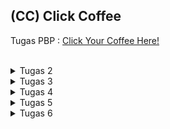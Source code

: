 ## (CC) Click Coffee
Tugas PBP : [Click Your Coffee Here!](http://nashwa-ghania-coffeeshop.pbp.cs.ui.ac.id/)
<br>
<br>

<details>
<summary>Tugas 2</summary>

#### Langkah Pengimplementasian

1. **Membuat sebuah proyek Django baru.**<br>
   Membuat folder baru kemudian menjalankan virtual environment di dalamnya. Kemudian menginstall beberapa requirements yang dibutuhkan. Selanjutnya menjalankan perintah `django-admin startproject [nama_proyek]` untuk membuat direktori dasar dari proyek Django.

2. **Membuat aplikasi dengan nama main pada proyek tersebut.**<br>
   Menjalankan perintah `python manage.py startapp main` untuk membuat aplikasi main.

3. **Melakukan routing pada proyek agar dapat menjalankan aplikasi main.**<br>
   Menambahkan rute yang diinginkan pada urls.py proyek untuk mengarahkan request ke aplikasi "main". 

4. **Membuat model pada aplikasi main dengan nama Product.**<br>
   Menambahkan model dengan atribut _name, price, description, time_, dan _stock_. Kemudian, memigrasikan model agar setiap perubahan dapat dilacak.

5. **Membuat sebuah fungsi pada views.py untuk dikembalikan ke dalam sebuah template HTML.**<br>
   Menambahkan fungsi frontpage di views.py untuk merender template HTML dan products yang ada. 

6. **Membuat sebuah routing pada urls.py aplikasi main.**<br>
   Menambahkan rute yang diinginkan pada urls.py main untuk memetakan fungsi yang telah dibuat pada views.py.

7. **Melakukan deployment ke PWS.**<br>
   Membuat proyek baru di PWS kemudian menambahkan URL deployment pada ALLOWED_HOST dalam settings.py. Selanjutnya menjalankan perintah push ke PWS.

8. **Membuat sebuah README.md.**<br>
   Membuat file README.md yang berisi tautan menuju aplikasi PWS dan beberapa jawaban dari pertanyaan.

#### Alur Django
<img width="491" alt="Screenshot 2024-09-10 at 23 05 38" src="https://github.com/user-attachments/assets/6d51b7bd-6f33-412d-8e9a-af292e41a086">

Request client pertama kali diproses oleh **urls.py**, yang mencocokkan URL dengan fungsi view di **views.py**. Di dalam **views.py**, logika dijalankan dan jika data dari database diperlukan, fungsi view memanggil model di **models.py**. Setelah data diperoleh, view menyiapkan template HTML dengan data tersebut, lalu merendernya. Hasilnya berupa halaman web atau respon JSON yang dikirim kembali ke browser client. 

#### Fungsi Git

1. Riwayat Perubahan Lengkap. Git dapat melacak setiap perubahan yang dilakukan pada setiap file, termasuk mencatat siapa yang membuat perubahan dan kapan perubahan itu dilakukan.<br>
2. Branching dan Merging. Dengan git, sebuah proyek dapat dikerjakan dengan banyak orang. Meskipun bekerja sendiri-sendiri, pengguna dapat mengerjakan bagian yang berbeda secara terpisah dengan cara membuat “branch”. Nantinya, pengguna dapat menggabungkan kembali bagian-bagian yang terpisah ini dengan fitur “merge”. <br>
3. Open Source. Git adalah tools yang bersifat open source sehingga dapat digunakan untuk membuat perangkat lunak secara open source. <br>
4. Backup. Git dapat menjadi backup jika terjadi kesalahan atau masalah dalam mengembangkan versi terbaru, Git dapat mengembalikan ke dalam versi sebelumnya. <br>

#### Mengapa Django dijadikan permulaan pembelajaran pengembangan perangkat lunak?

Django menggunakan arsitektur Model-View-Template (MVT) yang membantu untuk memahami pemisahan logika aplikasi, data, dan tampilan dengan baik. Django juga menyediakan banyak fitur yang dapat digunakan langsung, seperti autentikasi pengguna, URL routing, ORM (Object-Relational Mapping), dan lainnya. Ini memudahkan pemula karena mereka tidak perlu membangun semuanya dari nol.

#### Mengapa model pada Django disebut ORM?

Model Django disebut ORM karena memungkinkan untuk berinteraksi dengan database menggunakan Python, tanpa menulis query SQL langsung. Django ORM secara otomatis mengonversi model Python menjadi tabel database, menjadikan proses pengelolaan data lebih mudah dan mengurangi kemungkinan kesalahan dalam penulisan query SQL manual.
</details>

<details>
<summary>Tugas 3</summary>

#### Jelaskan mengapa kita memerlukan data delivery dalam pengimplementasian sebuah platform?<br>
Data delivery sangat diperlukan dalam pengimplementasian sebuah platform karena ia memastikan data yang diperlukan oleh aplikasi dapat dikirim dan diterima dengan tepat dan efisien antara server dan client. Tanpa sistem data delivery yang baik, data dapat rusak atau bahkan hilang. Proses data delivery mencakup pengiriman data secara real-time, pengelolaan bandwidth, serta jaminan keamanan data, sehingga pengguna mendapatkan akses yang stabil dan dapat mendapatkan informasi dan fitur yang mereka butuhkan.<br>

#### Menurutmu, mana yang lebih baik antara XML dan JSON? Mengapa JSON lebih populer dibandingkan XML?<br>
Menurut saya, JSON lebih baik dibandingkan XML karena beberapa alasan. JSON menggunakan sintaks yang lebih sederhana untuk menyimpan dan bertukar data, sehingga lebih mudah digunakan. Untuk aplikasi AJAX, JSON lebih cepat dan lebih mudah dikelola daripada XML. Prosesnya juga lebih efisien, di mana JSON dapat diparsing menggunakan `JSON.parse()` dari sebuah string JSON, sedangkan XML memerlukan DOM untuk mengambil nilai dari dokumen XML. Karena kemudahan dan kecepatan JSON ini, ia sering dipilih sebagai alternatif yang lebih baik daripada XML dalam pengembangan aplikasi.<br>

#### Jelaskan fungsi dari method is_valid() pada form Django dan mengapa kita membutuhkan method tersebut?<br>
Method is_valid() pada form berfungsi untuk memeriksa apakah data yang dikirimkan melalui form sesuai dengan syarat-syarat yang sudah ditentukan. Method ini penting untuk memastikan bahwa data yang diterima aman dan sesuai sebelum diproses lebih lanjut.<br>

#### Mengapa kita membutuhkan csrf_token saat membuat form di Django? Apa yang dapat terjadi jika kita tidak menambahkan csrf_token pada form Django? Bagaimana hal tersebut dapat dimanfaatkan oleh penyerang?<br>
Peran csrf_token adalah untuk melindungi aplikasi dari serangan Cross-Site Request Forgery (CSRF). Tanpa token ini, form yang dikirimkan dapat dieksploitasi oleh penyerang untuk membuat permintaan berbahaya menggunakan kredensial pengguna yang sah. Token CSRF memastikan bahwa setiap permintaan POST berasal dari sumber yang valid dan bukan dari situs jahat. Tanpa csrf_token, aplikasi menjadi rentan terhadap serangan yang dapat mengubah data atau mengakses informasi pengguna secara tidak sah.<br>

#### Jelaskan bagaimana cara kamu mengimplementasikan checklist di atas secara step-by-step (bukan hanya sekadar mengikuti tutorial).
1. **Membuat input form untuk menambahkan objek model pada app sebelumnya.**<br>
Membuat file forms.py untuk membuat class ProductEntryForm.Kemudian menambahkan method create_product_entry beserta validasinya di views.py. Lalu membuat file HTML baru yang berisi tampilan untuk form.

2. **Tambahkan 4 fungsi views baru untuk melihat objek yang sudah ditambahkan dalam format XML, JSON, XML by ID, dan JSON by ID.**<br>
Mengimport HttpResponse dan serializers di views.py dan membuat method show_xml, show_json, show_xml_by_id, dan show_json_by_id. Untuk show by id perlu menggunakan objects.filter(pk=id) agar dapat mengembalikan object sesuai dengan id yang diinginkan.

3. **Membuat routing URL untuk masing-masing views yang telah ditambahkan pada poin 2.**<br>
Menambahkan rute URL pada urls.py. Untuk method show by id perlu tambahan `/<str:id>/` pada path urlpatterns.

#### Mengakses keempat URL di poin 2 menggunakan Postman, membuat screenshot dari hasil akses URL pada Postman, dan menambahkannya ke dalam README.md.
<img width="490" alt="Screenshot 2024-09-15 at 00 22 28" src="https://github.com/user-attachments/assets/d8b8060e-2def-4f1b-af39-11d03f971ec9">
<img width="490" alt="Screenshot 2024-09-15 at 00 22 16" src="https://github.com/user-attachments/assets/27da225f-eb9a-431b-85d5-be525930ff8a">
<img width="490" alt="Screenshot 2024-09-15 at 00 21 53" src="https://github.com/user-attachments/assets/3c644b5b-d83a-4053-ad11-16f154eec32c">
<img width="490" alt="Screenshot 2024-09-15 at 00 21 53" src="https://github.com/user-attachments/assets/af83bcb0-16fe-4d91-af9b-538d697490b3">
</details>

<details>
<summary>Tugas 4</summary>

#### Apa perbedaan antara HttpResponseRedirect() dan redirect()?<br>
HttpResponseRedirect() mengarahkan pengguna ke URL yang spesifik, sedangkan redirect() lebih fleksibel karena dapat menerima URL, nama view, atau objek model dan mengarahkannya secara otomatis.<br>

#### Jelaskan cara kerja penghubungan model Product dengan User!<br>
Untuk menghubungkan model Product dengan User biasanya memakai relasi ForeignKey. ForeignKey dapat merepresentasikan hubungan Many-to-One yang menunjukkan bahwa setiap produk dimiliki oleh satu pengguna, dan pengguna dapat memiliki banyak produk.<br>

#### Apa perbedaan antara authentication dan authorization, apakah yang dilakukan saat pengguna login? Jelaskan bagaimana Django mengimplementasikan kedua konsep tersebut.<br>
Authentication adalah proses memverifikasi identitas pengguna. Saat login, sistem akan melakukan verifikasi pengguna yang diizinkan untuk masuk ke sistem. Sedangkan authorization, akan menentukan hak akses pengguna setelah terotentikasi. Django menggunakan fungsi authenticate() untuk memverifikasi identitas pengguna, dan login() untuk mencatat pengguna sebagai terautentikasi. Django juga menggunakan izin untuk mengatur otorisasi. Kita bisa mengatur izin pada model dengan dekorator seperti @login_required.<br>

#### Bagaimana Django mengingat pengguna yang telah login? Jelaskan kegunaan lain dari cookies dan apakah semua cookies aman digunakan?<br>
Django menggunakan session ID dan cookies. Saat pengguna login, session ID akan disimpan. Kegunaan lain dari cookies yaitu dapat menyimpan preferensi pengguna, dapat menyimpan data sementara, dan juga dapat melacak aktivitas pengguna di situs untuk keperluan analisis. Tidak semua cookies aman digunakan, ada kasus dimana cookies berisi informasi sensitif seperti password namun tidak dienkripsi sehingga cookies ini memiliki kemungkinan untuk bisa diakses melalui JavaScript oleh pihak ketiga.<br>

#### Jelaskan bagaimana cara kamu mengimplementasikan checklist di atas secara step-by-step.
**Mengimplementasikan fungsi registrasi, login, dan logout.**<br> 
1. Membuat login html dan sign up html dengan form dan methodnya adalah post.
2. Membuat fungsi signup pada views.py yang memanggil UserCreationForm() dan menyimpan form lalu akan pindah ke page login.
3. Membuat fungsi user_login yang memanggil AuthenticationForm(data=request.POST) dan akan men-get user kemudian akan menyimpan cookie dan mengarahkan user ke frontpage.
4. Membuat fungsi logout_user yang akan mengarahkan ke page login dan menghapus cookie sebelumnya.
5. Mengimport semua fungsi views lalu membuat path dari setiap fungsi.

**Membuat dua akun pengguna dengan masing-masing tiga dummy data.**<br>
Melakukan registrasi 2 akun pada page signup/ kemudian login dan menambahkan 3 data pada page create-product-entry/ untuk kedua akun.<br>

**Menghubungkan model Product dengan User.**<br>
Menambahkan kode `user = models.ForeignKey(User, on_delete=models.CASCADE)` dalam class Product di models.py<br>

**Menampilkan detail informasi pengguna yang sedang logged in seperti username dan menerapkan cookies seperti last login pada halaman utama aplikasi.**<br>
Membuat context_processor yg mereturn current_user dan last_login untuk passing current_user dan last_login ke base.html yang berada di luar folder main.<br>

**Menjawab beberapa pertanyaan berikut pada README.md**<br>
Memodifikasi README.md yang sudah dibuat sebelumnya.
</details>

<details>
<summary>Tugas 5</summary>

#### Jika terdapat beberapa CSS selector untuk suatu elemen HTML, jelaskan urutan prioritas pengambilan CSS selector tersebut!<br>
1. Inline styles = CSS ditulis langsung di dalam atribut style pada suatu elemen HTML. contohnya `<p style="color: white;">Tes</p>`.
2. ID selectors = menggunakan tanda # diikuti dengan nilai ID elemen.
3. Classes selector = menggunakan tanda . diikuti dengan nama class. 
4. Element selector = menggunakan nama elemen HTML seperti div, p, atau h1 sebagai selector.

Urutan prioritasnya adalah dari inline styles, ID selectors, classes selector, kemudian element selector.<br>

#### Mengapa responsive design menjadi konsep yang penting dalam pengembangan aplikasi web? Berikan contoh aplikasi yang sudah dan belum menerapkan responsive design!<br>
Responsive design penting karena memastikan situs web atau aplikasi bisa terlihat dan berfungsi dengan baik di berbagai perangkat, seperti smartphone, tablet, dan desktop. Ini menjadi konsep yang penting karena banyak orang yang sekarang mengakses internet melalui smartphone. Salah satu contoh aplikasi web yang sudan menerapkan responsive design adalah Google. Google bisa diakses dari perangkat manapun dan tetap nyaman untuk digunakan. Sebaliknya, salah satu contoh aplikasi web yang belum responsive adalah Siak NG.<br>

#### Jelaskan perbedaan antara margin, border, dan padding, serta cara untuk mengimplementasikan ketiga hal tersebut!<br>
**Margin** adalah ruang kosong di luar elemen yang memisahkannya dari elemen lain dan berfungsi untuk mengontrol jarak antar elemen.
**Border** adalah garis yang mengelilingi elemen di luar padding namun tetap berada di dalam margin dan bisa diatur tebal dan warnanya. 
**Padding** adalah ruang di dalam elemen yang berada di antara konten elemen dan border dan digunakan untuk memberi jarak konten dari tepi elemen. 
Contoh impelementasinya adalah :
```
.element {
  margin: 20px;
  border: 2px solid black;
  padding: 15px;
}
```

#### Jelaskan konsep flex box dan grid layout beserta kegunaannya!<br>
**Flexbox** berfokus pada penyusunan elemen secara linier yaitu secara horizontal atau vertikal. Ini berguna untuk membuat tata letak yang responsif. Contohnya, flexbox sering digunakan untuk mengatur navigasi bar atau card yang fleksibel berdasarkan ukuran layar. 

**Grid Layout** memberikan kontrol untuk mengatur elemen dalam bentuk baris dan kolom. Ini berguna untuk membuat desain yang lebih kompleks, seperti halaman dengan banyak layout seperti feeds IG. Grid membantu kita mengatur elemen-elemen dengan rapi dan terstruktur.

#### Jelaskan bagaimana cara kamu mengimplementasikan checklist di atas secara step-by-step!<br>
**Implementasikan fungsi untuk menghapus dan mengedit product.**<br>
Menambahkan fungsi edit_product dan delete_product berdasarkan id ke dalam views.py. Kemudian, menambahkan path dari kedua fungis tersebut ke dalam urls.py

**Kustomisasi desain pada template HTML.**<br>
1. Menggunakan tailwind untuk memberi style pada login, sigup, addproduct, dan editproduct.

2. Membuat card_product.html yang berisi tampilan card info dari product product yang ada dan juga mempunyai button untuk mengedit dan menghapus product. Lalu memanggil card_product itu di main.html menggunakan include.

3. Membuat folder static/image untuk menyimpan gambar. Kemudian menambahkan image tersebut ke main.html untuk menampilkan gambar jika belum ada data product yang tersimpan.

4. Menambahkan konfigurasi file static dengan cara menambahkan `whitenoise.middleware.WhiteNoiseMiddleware` ke middleware, lalu menambahkan STATICFILES_DIRS dan juga STATIC_ROOT.

5. Membuat responsive navbar pada base.html di folder templates menggunakan tailwind dan mengimplementasikan dropdown untuk pengguna yang sedang login dengan penanganan interaksi menggunakan JavaScript, termasuk menampilkan dan menyembunyikan menu dropdown dan menu mobile. 

**Menjawab beberapa pertanyaan berikut pada README.md**<br>
Memodifikasi README.md yang sudah dibuat sebelumnya.
</details>

<details>
<summary>Tugas 6</summary>

#### Jelaskan manfaat dari penggunaan JavaScript dalam pengembangan aplikasi web!<br>
JavaScript memiliki peran penting dalam pengembangan aplikasi web modern karena memberikan manfaat seperti interaktivitas, manipulasi DOM, dan pengolahan data. Dengan JavaScript, kita dapat membuat elemen halaman web yang responsif terhadap interaksi pengguna, seperti klik, hover, dan input. JavaScript juga bisa menggunakan fitur fetch sehingga dapat mengambil data dari server tanpa perlu memuat ulang halaman serta bisa melakukan validasi formulir dan mengolah data input pengguna.

#### Jelaskan fungsi dari penggunaan await ketika kita menggunakan fetch()! Apa yang akan terjadi jika kita tidak menggunakan await?<br>
Keyword await digunakan untuk menunggu response yang dikembalikan oleh fetch() sebelum melanjutkan eksekusi kode selanjutnya sehingga memungkinkan pemanggilan data secara asinkron.

Jika tidak menggunakan await, kode akan terus berjalan tanpa menunggu response dari fetch(). Ini berarti bahwa bagian kode yang bergantung pada hasil dari fetch() mungkin akan dieksekusi sebelum response tersedia sehingga dapat menyebabkan error atau hasil yang tidak diinginkan.

####  Mengapa kita perlu menggunakan decorator csrf_exempt pada view yang akan digunakan untuk AJAX POST?<br>
Ketika melakukan permintaan AJAX POST, token CSRF biasanya disertakan dalam header sebagai bagian dari data form. Jika token CSRF tidak disertakan dalam permintaan AJAX, Django secara otomatis akan menolak permintaan tersebut sebagai bagian dari mekanisme keamanannya. 

Alasan kenapa kita memerlukan decorator csrf_exempt adalah karena pada fungsi create-ajax, telah dilakukan autentikasi dan kita yakin bahwa permintaan tersebut valid. Oleh karena itu, kita dapat memutuskan untuk tidak memerlukan token CSRF untuk operasi tersebut. Dekorator `@csrf_exempt` digunakan untuk menonaktifkan pengecekan token CSRF pada view tersebut.

#### Pada tutorial PBP minggu ini, pembersihan data input pengguna dilakukan di belakang (backend) juga. Mengapa hal tersebut tidak dilakukan di frontend saja?<br>
Pembersihan data input pengguna juga penting dilakukan di backend karena kita perlu memastikan bahwa semua data yang diterima dari pengguna telah diperiksa dan dibersihkan sebelum disimpan atau diproses lebih lanjut. Ini membantu mencegah serangan seperti Cross-Site Scripting (XSS), yang bisa merusak data atau membahayakan pengguna. Dengan kata lain, pembersihan di backend menambah lapisan perlindungan ekstra untuk aplikasi kita.

Selain itu, pembersihan data di backend memastikan konsistensi dalam penanganan data. Ini mengurangi kemungkinan kesalahan yang mungkin terjadi jika hanya mengandalkan pembersihan di frontend dan memastikan bahwa hanya data yang valid dan aman yang akan diproses oleh sistem.

#### Jelaskan bagaimana cara kamu mengimplementasikan checklist di atas secara step-by-step!<br>
1. **Ubahlah kode cards data mood agar dapat mendukung AJAX GET.**<br>
Mengubah kode tampilan kartu mood untuk memungkinkan data diambil secara asinkronus menggunakan AJAX. Dengan ini, data yang ditampilkan pada kartu akan berasal dari permintaan GET AJAX, bukan dari rendering server langsung.

2. **Lakukan pengambilan data mood menggunakan AJAX GET.**<br>Pastikan bahwa data yang diambil hanyalah data milik pengguna yang logged-in.
Membuat fungsi JavaScript untuk mengirim permintaan AJAX GET dan  memfilter data sehingga hanya mengambil data mood yang dimiliki pengguna yang sedang login.
```
async function getProduct() {
   return fetch("{% url 'main:show_json' %}").then((res) => res.json())
}
```

3. **Buatlah sebuah tombol yang membuka sebuah modal dengan form untuk menambahkan mood.**<br>
Membuat sebuah tombol yang akan membuka modal dialog dengan kode `onclick="showModal();"`. Di dalam modal tersebut, tersedia form untuk memasukkan mood baru yang ingin ditambahkan pengguna.

4. **Buatlah fungsi view baru untuk menambahkan mood baru ke dalam basis data.**<br>
Membuat fungsi create-ajax yang sudah ada strip tag dengan method POST dan mereturn HttpResponse(status=201) jika berhasil.

5. **Buatlah path /create-ajax/ yang mengarah ke fungsi view yang baru kamu buat.**<br>
Menambahkan path /create-ajax/ di urls.py yang akan mengarahkan ke view untuk menambahkan product by ajax.

6. **Hubungkan form yang telah kamu buat di dalam modal kamu ke path /create-ajax/.**<br>
Menambahkan kode ke fungsi addProduct():
```
fetch("{% url 'main:create_ajax' %}", {
   method: "POST",
   body: new FormData(document.querySelector('#productForm')),
})
```

7. **Lakukan refresh pada halaman utama secara asinkronus untuk menampilkan daftar mood terbaru tanpa reload halaman utama secara keseluruhan.**<br>
Membuat fungsi refreshProducts() untuk merefresh halaman, lalu fungsi ini dimasukkan ke fungsi addProduct() sehingga setiap kali tombol submit ditekan/produk baru ditambahkan, halaman akan di-refresh secara asinkronus.
</details>